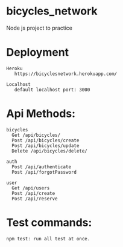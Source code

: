 # bicycles_network
Node js project to practice

# Deployment
    Heroku
       https://bicyclesnetwork.herokuapp.com/
       
    Localhost   
       default localhost port: 3000

# Api Methods: 
    bicycles
      Get /api/bicycles/
      Post /api/bicycles/create
      Post /api/bicycles/update
      Delete /api/bicycles/delete/
      
    auth
      Post /api/authenticate   
      Post /api/forgotPassword
    
    user
      Get /api/users
      Post /api/create
      Post /api/reserve
      
# Test commands: 
    npm test: run all test at once. 
